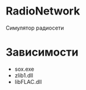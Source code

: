 RadioNetwork
============

Симулятор радиосети

Зависимости
===========
* sox.exe
* zlib1.dll
* libFLAC.dll
